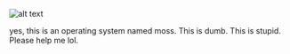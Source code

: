 ![alt text](https://github.com/MarshyDev/mOSs/blob/webpage/mosslogo.png?raw=true "Logo Title Text 1")

yes, this is an operating system named moss. This is dumb. This is stupid. Please help me lol. 
